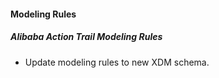 #### Modeling Rules
##### Alibaba Action Trail Modeling Rules
- Update modeling rules to new XDM schema.
